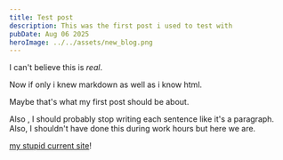 ```yaml
---
title: Test post
description: This was the first post i used to test with
pubDate: Aug 06 2025
heroImage: ../../assets/new_blog.png
---
```


I can't believe this is *real*.

Now if only i knew markdown as well as i know html.

Maybe that's what my first post should be about.

Also , I should probably stop writing each sentence like it's a paragraph. Also, I shouldn't have done this during work hours but here we are.

[my stupid current site](https://teresemihalcin.com)!